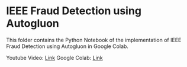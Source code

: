 # IEEE Fraud Detection using Autogluon

This folder contains the Python Notebook of the implementation of IEEE Fraud Detection using Autogluon in Google Colab.

Youtube Video: [Link](https://youtu.be/IOktEMnwvhQ?feature=shared)
Google Colab: [Link](https://colab.research.google.com/drive/1tL5S3rxJgTyj25XIC3ddTL1EIzVI97br?usp=sharing)

